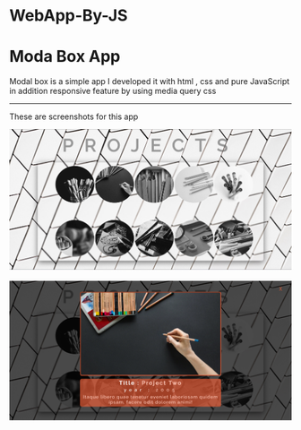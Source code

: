 # WebApp-By-JS

<h1>Moda Box App </h1>
<p>Modal box is a simple app I developed it with html , css and pure JavaScript 
in addition responsive  feature by using media query css</p>

<hr/>
<p>These are screenshots for this app</p>


![CHEESE](screenshot/Screenshot_7.png)
<br/>
<br/>
![CHEESE](screenshot/Screenshot_1.png)

